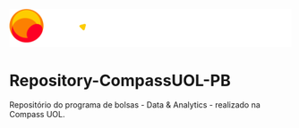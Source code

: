 ![](./assets/CompassUOL-logo.png)

# Repository-CompassUOL-PB

Repositório do programa de bolsas - Data & Analytics - realizado na Compass UOL.